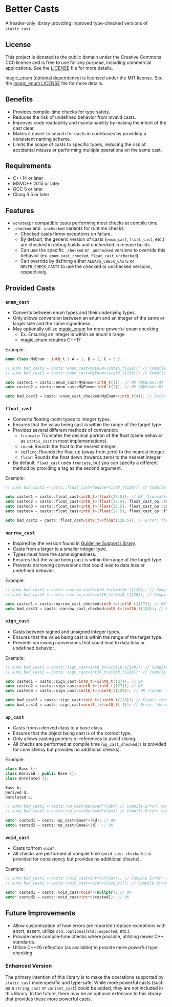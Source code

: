 # Better Casts

A header-only library providing improved type-checked versions of `static_cast`.

## License

This project is donated to the public domain under the Creative Commons CC0 license and is free to use for any purpose, including commercial applications.
See the [LICENSE](LICENSE) file for more details.

magic_enum (optional dependency) is licensed under the MIT license. See the [magic_enum LICENSE](https://github.com/Neargye/magic_enum/blob/master/LICENSE) file for more details.

## Benefits

- Provides compile-time checks for type safety.
- Reduces the risk of undefined behavior from invalid casts.
- Improves code readability and maintainability by making the intent of the cast clear.
- Makes it easier to search for casts in codebases by providing a consistent naming scheme.
- Limits the scope of casts to specific types, reducing the risk of accidental misuse or performing multiple operations on the same cast.

## Requirements

- C++14 or later
- MSVC++ 2015 or later
- GCC 5 or later
- Clang 3.5 or later

## Features

- `constexpr` compatible casts performing most checks at compile time.
- `_checked` and `_unchecked` variants for runtime checks.
  - Checked casts throw exceptions on failure.
  - By default, the generic version of casts (`enum_cast`, `float_cast`, etc.) are checked in debug builds and unchecked in release builds.
  - Can use the specific `_checked` or `_unchecked` versions to override this behavior (ex. `enum_cast_checked`, `float_cast_unchecked`).
  - Can override by defining either `ALWAYS_CHECK_CASTS` or `NEVER_CHECK_CASTS` to use the checked or unchecked versions, respectively.

## Provided Casts

### `enum_cast`

- Converts between enum types and their underlying types.
- Only allows conversion between an enum and an integer of the same or larger size and the same signedness.
- May optionally utilize [magic_enum](https://github.com/Neargye/magic_enum) for more powerful enum checking.
  - Ex. Ensuring an integer is within an enum's range
  - magic_enum requires C++17

Example:

```cpp
enum class MyEnum : int8_t { A = 1, B = 2, C = 3 };

// auto bad_cast1 = casts::enum_cast<MyEnum>(int16_t{128}); // Compile Error: cannot enum_cast to a smaller type
// auto bad_cast2 = casts::enum_cast<MyEnum>(uint8_t{128}); // Compile Error: cannot enum_cast between signed and unsigned

auto casted1 = casts::enum_cast<MyEnum>(int8_t{1}); // OK (MyEnum::A)
auto casted2 = casts::enum_cast<MyEnum>(int8_t{2}); // OK (MyEnum::B)

auto bad_cast3 = casts::enum_cast_checked<MyEnum>(int8_t{4}); // Error (if USE_MAGIC_ENUM): throws casts::enum_cast_error
```

### `float_cast`

- Converts floating-point types to integer types.
- Ensures that the value being cast is within the range of the target type.
- Provides several different methods of conversion:
  - `truncate`: Truncates the decimal portion of the float (same behavior as `static_cast` in most implementations).
  - `round`: Rounds the float to the nearest integer.
  - `ceiling`: Rounds the float up (away from zero) to the nearest integer.
  - `floor`: Rounds the float down (towards zero) to the nearest integer.
- By default, `float_cast` uses `truncate`, but you can specify a different method by providing a tag as the second argument.

Example:

```cpp
// auto bad_cast1 = casts::float_cast<double>(int8_t{128}); // Compile Error: cannot float_cast to a float

auto casted1 = casts::float_cast<int8_t>(float{27.5}); // OK (truncates to 27)
auto casted2 = casts::float_cast<int8_t>(float{27.5}, float_cast_op::round); // OK (rounds to 28)
auto casted3 = casts::float_cast<int8_t>(float{27.5}, float_cast_op::ceiling); // OK (rounds to 28)
auto casted4 = casts::float_cast<int8_t>(float{27.5}, float_cast_op::floor); // OK (rounds to 27)

auto bad_cast2 = casts::float_cast<int8_t>(float{128.5}); // Error: throws casts::float_cast_error
```

### `narrow_cast`

- Inspired by the version found in [Guideline Support Library](https://github.com/Microsoft/GSL).
- Casts from a larger to a smaller integer type.
- Types must have the same signedness.
- Ensures that the value being cast is within the range of the target type.
- Prevents narrowing conversions that could lead to data loss or undefined behavior.

Example:

```cpp
// auto bad_cast1 = casts::narrow_cast<int8_t>(uint16_t{128}); // Compile Error: cannot narrow_cast between signed and unsigned
// auto bad_cast2 = casts::narrow_cast<int16_t>(int8_t{128}); // Compile Error: cannot narrow_cast to a larger type

auto casted1 = casts::narrow_cast_checked<int8_t>(int16_t{127}); // OK
auto bad_cast3 = casts::narrow_cast_checked<int8_t>(int16_t{128}); // Error: throws casts::narrow_cast_error
```

### `sign_cast`

- Casts between signed and unsigned integer types.
- Ensures that the value being cast is within the range of the target type.
- Prevents narrowing conversions that could lead to data loss or undefined behavior.

Example:

```cpp
// auto bad_cast1 = casts::sign_cast<int8_t>(uint16_t{128}); // Compile Error: cannot sign_cast to a smaller type
// auto bad_cast2 = casts::sign_cast<int16_t>(int8_t{128}); // Compile Error: cannot sign_cast to the same signedness

auto casted1 = casts::sign_cast<int8_t>(uint8_t{127}); // OK
auto casted2 = casts::sign_cast<uint8_t>(int8_t{127}); // OK
auto casted3 = casts::sign_cast<int16_t>(uint8_t{129}); // OK (larger type)

auto bad_cast3 = casts::sign_cast<int8_t>(uint8_t{128}); // Error: throws casts::sign_cast_error
auto bad_cast4 = casts::sign_cast<uint8_t>(int8_t{-1}); // Error: throws casts::sign_cast_error
```

### `up_cast`

- Casts from a derived class to a base class.
- Ensures that the object being cast is of the correct type.
- Only allows casting pointers or references to avoid slicing.
- All checks are performed at compile time (`up_cast_checked()` is provided for consistency but provides no additional checks).

Example:

```cpp
class Base {};
class Derived : public Base {};
class Unrelated {};

Base b;
Derived d;
Unrelated u;

// auto bad_cast1 = casts::up_cast<Derived*>(&b); // Compile Error: cannot up_cast to a derived type
// auto bad_cast2 = casts::up_cast<Derived*>(&u); // Compile Error: cannot up_cast to an unrelated type

auto* casted1 = casts::up_cast<Base*>(&d); // OK
auto& casted2 = casts::up_cast<Base&>(d); // OK
```

### `void_cast`

- Casts to/from `void*`.
- All checks are performed at compile time (`void_cast_checked()` is provided for consistency but provides no additional checks).

Example:

```cpp
// auto bad_cast1 = casts::void_cast<int*>(float*); // Compile Error: cannot void_cast between non-void pointers
// auto bad_cast2 = casts::void_cast<void*>(size_t{}); // Compile Error: cannot void_cast to/from a non-void pointer

auto* casted1 = casts::void_cast<void*>(nullptr); // OK
auto* casted2 = casts::void_cast<int*>(casted1); // OK
```

## Future Improvements

- Allow customization of how errors are reported (replace exceptions with abort, assert, utilize `std::optional`/`std::expected`, etc.).
- Provide more compile-time checks where possible, utilizing newer C++ standards.
- Utilize C++26 reflection (as available) to provide more powerful type checking.

### Enhanced Version

The primary intention of this library is to make the operations supported by `static_cast` more specific and type-safe.
While more powerful casts (such as a `string_cast` or `variant_cast`) could be added, they are not included in this library.
In the future, there may be an optional extension to this library that provides these more powerful casts.
